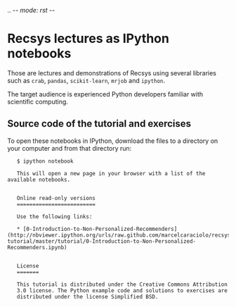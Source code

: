.. -*- mode: rst -*-

   Recsys lectures as IPython notebooks
   ===================================

   Those are lectures and demonstrations of Recsys  using several libraries such as ``crab``,  ``pandas``, ``scikit-learn``,
   ``mrjob`` and ``ipython``. 


   The target audience is experienced Python developers familiar with scientific computing.



   Source code of the tutorial and exercises
   -----------------------------------------

   To open these notebooks in IPython, download the files to a directory on your computer and from that directory run:

       $ ipython notebook

       This will open a new page in your browser with a list of the available notebooks.


       Online read-only versions
       =========================

       Use the following links:

       * [0-Introduction-to-Non-Personalized-Recommenders](http://nbviewer.ipython.org/urls/raw.github.com/marcelcaraciolo/recsys-tutorial/master/tutorial/0-Introduction-to-Non-Personalized-Recommenders.ipynb)


       License
       =======

       This tutorial is distributed under the Creative Commons Attribution
       3.0 license. The Python example code and solutions to exercises are
       distributed under the license Simplified BSD.

